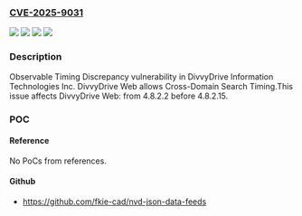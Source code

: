 ### [CVE-2025-9031](https://cve.mitre.org/cgi-bin/cvename.cgi?name=CVE-2025-9031)
![](https://img.shields.io/static/v1?label=Product&message=DivvyDrive%20Web&color=blue)
![](https://img.shields.io/static/v1?label=Version&message=4.8.2.2%20&color=brightgreen)
![](https://img.shields.io/static/v1?label=Vulnerability&message=CWE-203%20Observable%20Discrepancy&color=brightgreen)
![](https://img.shields.io/static/v1?label=Vulnerability&message=CWE-208%20Observable%20Timing%20Discrepancy&color=brightgreen)

### Description

Observable Timing Discrepancy vulnerability in DivvyDrive Information Technologies Inc. DivvyDrive Web allows Cross-Domain Search Timing.This issue affects DivvyDrive Web: from 4.8.2.2 before 4.8.2.15.

### POC

#### Reference
No PoCs from references.

#### Github
- https://github.com/fkie-cad/nvd-json-data-feeds

